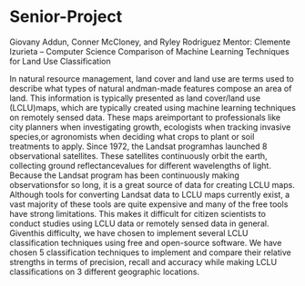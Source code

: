 # Senior-Project

Giovany Addun, Conner McCloney, and Ryley Rodriguez
Mentor: Clemente Izurieta – Computer Science 
Comparison of Machine Learning Techniques for Land Use Classification

In natural resource management, land cover and land use are terms used to describe what types of natural andman-made features compose an area of land. This information is typically presented as land cover/land use (LCLU)maps, which are typically created using machine learning techniques on remotely sensed data. These maps areimportant to professionals like city planners when investigating growth, ecologists when tracking invasive species,or agronomists when deciding what crops to plant or soil treatments to apply. Since 1972, the Landsat programhas launched 8 observational satellites. These satellites continuously orbit the earth, collecting ground reflectancevalues for different wavelengths of light. Because the Landsat program has been continuously making observationsfor so long, it is a great source of data for creating LCLU maps. Although tools for converting Landsat data to LCLU maps currently exist, a vast majority of these tools are quite expensive and many of the free tools have strong limitations. This makes it difficult for citizen scientists to conduct studies using LCLU data or remotely sensed data in general. Giventhis difficulty, we have chosen to implement several LCLU classification techniques using free and open-source software. We have chosen 5 classification techniques to implement and compare their relative strengths in terms of precision, recall and accuracy while making LCLU classifications on 3 different geographic locations.
